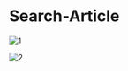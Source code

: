# Search-Article
![1](https://user-images.githubusercontent.com/52862381/64484342-40436d00-d22e-11e9-8a34-152659f1e18b.PNG)

![2](https://user-images.githubusercontent.com/52862381/64484352-7123a200-d22e-11e9-95c1-fff375c6d83a.PNG)

